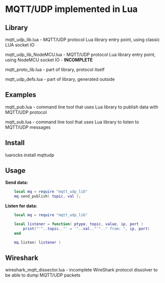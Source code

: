 # MQTT/UDP implemented in Lua

## Library

mqtt_udp_lib.lua		- MQTT/UDP protocol Lua library entry point, using classic LUA socket IO

mqtt_udp_lib_NodeMCU.lua - MQTT/UDP protocol Lua library entry point, using NodeMCU socket IO - **INCOMPLETE**

mqtt_proto_lib.lua      - part of library, protocol itself

mqtt_udp_defs.lua		- part of library, generated outside

## Examples

mqtt_pub.lua			- command line tool that uses Lua library to publish data with MQTT/UDP protocol

mqtt_sub.lua			- command line tool that uses Lua library to listen to MQTT/UDP messages

## Install

luarocks install mqttudp



## Usage

**Send data:**


```lua
    local mq = require "mqtt_udp_lib"
    mq.send_publish( topic, val );

```

**Listen for data:**


```lua
    local mq = require "mqtt_udp_lib"

    local listener = function( ptype, topic, value, ip, port )
        print("'"..topic.."' = '"..val.."'".." from: ", ip, port)
    end

    mq.listen( listener )
```


## Wireshark

wireshark_mqtt_dissector.lua - incomplete WireShark protocol dissolver to be able to dump MQTT/UDP packets
